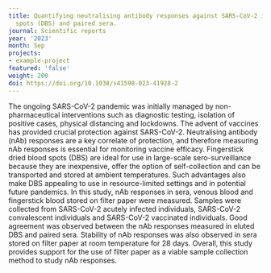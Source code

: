 ```yaml
---
title: Quantifying neutralising antibody responses against SARS-CoV-2 in dried blood
  spots (DBS) and paired sera.
journal: Scientific reports
year: '2023'
month: Sep
projects:
- example-project
featured: 'false'
weight: 200
doi: https://doi.org/10.1038/s41598-023-41928-2
---
```


The ongoing SARS-CoV-2 pandemic was initially managed by non-pharmaceutical interventions such as diagnostic testing, isolation of positive cases, physical distancing and lockdowns. The advent of vaccines has provided crucial protection against SARS-CoV-2. Neutralising antibody (nAb) responses are a key correlate of protection, and therefore measuring nAb responses is essential for monitoring vaccine efficacy. Fingerstick dried blood spots (DBS) are ideal for use in large-scale sero-surveillance because they are inexpensive, offer the option of self-collection and can be transported and stored at ambient temperatures. Such advantages also make DBS appealing to use in resource-limited settings and in potential future pandemics. In this study, nAb responses in sera, venous blood and fingerstick blood stored on filter paper were measured. Samples were collected from SARS-CoV-2 acutely infected individuals, SARS-CoV-2 convalescent individuals and SARS-CoV-2 vaccinated individuals. Good agreement was observed between the nAb responses measured in eluted DBS and paired sera. Stability of nAb responses was also observed in sera stored on filter paper at room temperature for 28 days. Overall, this study provides support for the use of filter paper as a viable sample collection method to study nAb responses.